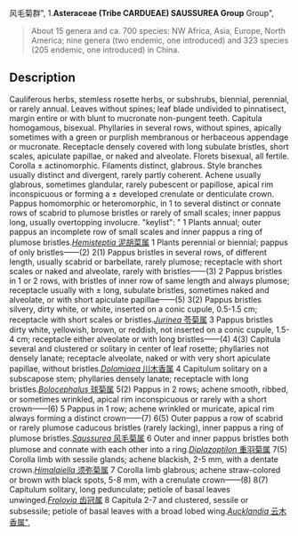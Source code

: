 风毛菊群",
1.**Asteraceae (Tribe CARDUEAE) SAUSSUREA Group** Group",

> About 15 genera and ca. 700 species: NW Africa, Asia, Europe, North America; nine genera (two endemic, one introduced) and 323 species (205 endemic, one introduced) in China.

## Description
Cauliferous herbs, stemless rosette herbs, or subshrubs, biennial, perennial, or rarely annual. Leaves without spines; leaf blade undivided to pinnatisect, margin entire or with blunt to mucronate non-pungent teeth. Capitula homogamous, bisexual. Phyllaries in several rows, without spines, apically sometimes with a green or purplish membranous or herbaceous appendage or mucronate. Receptacle densely covered with long subulate bristles, short scales, apiculate papillae, or naked and alveolate. Florets bisexual, all fertile. Corolla ± actinomorphic. Filaments distinct, glabrous. Style branches usually distinct and divergent, rarely partly coherent. Achene usually glabrous, sometimes glandular, rarely pubescent or papillose, apical rim inconspicuous or forming a ± developed crenulate or denticulate crown. Pappus homomorphic or heteromorphic, in 1 to several distinct or connate rows of scabrid to plumose bristles or rarely of small scales; inner pappus long, usually overtopping involucre.
  "keylist": "
1 Plants annual; outer pappus an incomplete row of small scales and inner pappus a ring of plumose bristles.[*Hemisteptia* 泥胡菜属](Hemisteptia.md)
1 Plants perennial or biennial; pappus of only bristles——(2)
2(1) Pappus bristles in several rows, of different length, usually scabrid or barbellate, rarely plumose; receptacle with short scales or naked and alveolate, rarely with bristles——(3)
2 Pappus bristles in 1 or 2 rows, with bristles of inner row of same length and always plumose; receptacle usually with ± long, subulate bristles, sometimes naked and alveolate, or with short apiculate papillae——(5)
3(2) Pappus bristles silvery, dirty white, or white, inserted on a conic cupule, 0.5-1.5 cm; receptacle with short scales or bristles.[*Jurinea* 苓菊属](Jurinea.md)
3 Pappus bristles dirty white, yellowish, brown, or reddish, not inserted on a conic cupule, 1.5-4 cm; receptacle either alveolate or with long bristles——(4)
4(3) Capitula several and clustered or solitary in center of leaf rosette; phyllaries not densely lanate; receptacle alveolate, naked or with very short apiculate papillae, without bristles.[*Dolomiaea* 川木香属](Dolomiaea.md)
4 Capitulum solitary on a subscapose stem; phyllaries densely lanate; receptacle with long bristles.[*Bolocephalus* 球菊属](Bolocephalus.md)
5(2) Pappus in 2 rows; achene smooth, ribbed, or sometimes wrinkled, apical rim inconspicuous or rarely with a short crown——(6)
5 Pappus in 1 row; achene wrinkled or muricate, apical rim always forming a distinct crown——(7)
6(5) Outer pappus a row of scabrid or rarely plumose caducous bristles (rarely lacking), inner pappus a ring of plumose bristles.[*Saussurea* 风毛菊属](Saussurea.md)
6 Outer and inner pappus bristles both plumose and connate with each other into a ring.[*Diplazoptilon* 重羽菊属](Diplazoptilon.md)
7(5) Corolla limb with sessile glands; achene blackish, 2-5 mm, with a dentate crown.[*Himalaiella* 须弥菊属](Himalaiella.md)
7 Corolla limb glabrous; achene straw-colored or brown with black spots, 5-8 mm, with a crenulate crown——(8)
8(7) Capitulum solitary, long pedunculate; petiole of basal leaves unwinged.[*Frolovia* 齿冠属](Frolovia.md)
8 Capitula 2-7 and clustered, sessile or subsessile; petiole of basal leaves with a broad lobed wing.[*Aucklandia* 云木香属",](Aucklandia.md)
